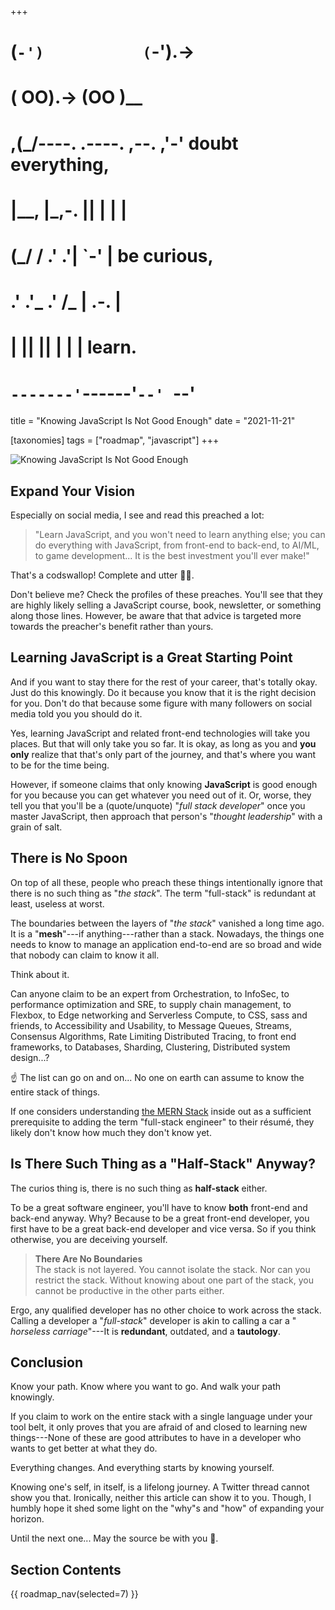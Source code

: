 +++
#   (`-')           (`-').->
#   ( OO).->        (OO )__
# ,(_/----. .----. ,--. ,'-' doubt everything,
# |__,    |\_,-.  ||  | |  |
#  (_/   /    .' .'|  `-'  | be curious,
#  .'  .'_  .'  /_ |  .-.  |
# |       ||      ||  | |  | learn.
# `-------'`------'`--' `--'

title = "Knowing JavaScript Is Not Good Enough"
date = "2021-11-21"

[taxonomies]
tags = ["roadmap", "javascript"]
+++

![Knowing JavaScript Is Not Good Enough](/images/size/w1200/2024/03/Volkan_zelik_the_most_buoyant_girl_in_the_known_universe_c92b2c3b-d6d5-4142-8b1b-7dcafcf07e14.png)

## Expand Your Vision

Especially on social media, I see and read this preached a lot:

> "Learn JavaScript, and you won't need to learn anything else; you can do
> everything with JavaScript, from front-end to back-end, to AI/ML, to game
> development... It is the best investment you'll ever make!"

That's a codswallop! Complete and utter 🐴💩.

Don't believe me? Check the profiles of these preaches. You'll see that they are
highly likely selling a JavaScript course, book, newsletter, or something along
those lines. However, be aware that that advice is targeted more towards the
preacher's benefit rather than yours.

## Learning JavaScript is a Great Starting Point

And if you want to stay there for the rest of your career, that's totally okay.
Just do this knowingly. Do it because you know that it is the right decision for
you. Don't do that because some figure with many followers on social media told
you you should do it.

Yes, learning JavaScript and related front-end technologies will take you
places. But that will only take you so far. It is okay, as long as you and **you
only** realize that that's only part of the journey, and that's where you want
to be for the time being.

However, if someone claims that only knowing **JavaScript** is good enough for
you because you can get whatever you need out of it. Or, worse, they tell you
that you'll be a (quote/unquote) "_full stack developer_" once you master
JavaScript, then approach that person's "_thought leadership_" with a grain of
salt.

## There is No Spoon

On top of all these, people who preach these things intentionally ignore that
there is no such thing as "_the stack_". The term "full-stack" is redundant at
least, useless at worst.

The boundaries between the layers of "_the stack_" vanished a long time ago. It
is a "**mesh**"---if anything---rather than a stack. Nowadays, the things one
needs to know to manage an application end-to-end are so broad and wide that
nobody can claim to know it all.

Think about it.

Can anyone claim to be an expert from Orchestration, to InfoSec, to performance
optimization and SRE, to supply chain management, to Flexbox, to Edge networking
and Serverless Compute, to CSS, sass and friends, to Accessibility and
Usability, to Message Queues, Streams, Consensus Algorithms, Rate Limiting
Distributed Tracing, to front end frameworks, to Databases, Sharding,
Clustering, Distributed system design...?

☝️ The list can go on and on... No one on earth can assume to know the entire
stack of things.

If one considers
understanding [the MERN Stack](https://blog.logrocket.com/mern-stack-tutorial/)
inside out as a sufficient prerequisite to adding the term "full-stack engineer"
to their résumé, they likely don't know how much they don't know yet.

## Is There Such Thing as a "Half-Stack" Anyway?

The curios thing is, there is no such thing as **half-stack** either.

To be a great software engineer, you'll have to know **both** front-end and
back-end anyway. Why? Because to be a great front-end developer, you first have
to be a great back-end developer and vice versa. So if you think otherwise, you
are deceiving yourself.

> **There Are No Boundaries**  
> The stack is not layered. You cannot isolate the stack. Nor can you restrict
> the stack. Without knowing about one part of the stack, you cannot be productive
> in the other parts either.

Ergo, any qualified developer has no other choice to work across the stack.
Calling a developer a "_full-stack_" developer is akin to calling a car a "
_horseless carriage_"---It is **redundant**, outdated, and a **tautology**.

## Conclusion

Know your path. Know where you want to go. And walk your path knowingly.

If you claim to work on the entire stack with a single language under your tool
belt, it only proves that you are afraid of and closed to learning new
things---None of these are good attributes to have in a developer who wants to
get better at what they do.

Everything changes. And everything starts by knowing yourself.

Knowing one's self, in itself, is a lifelong journey. A Twitter thread cannot
show you that. Ironically, neither this article can show it to you. Though, I
humbly hope it shed some light on the "why"s and "how" of expanding your
horizon.

Until the next one... May the source be with you 🦄.

## Section Contents

{{ roadmap_nav(selected=7) }}
